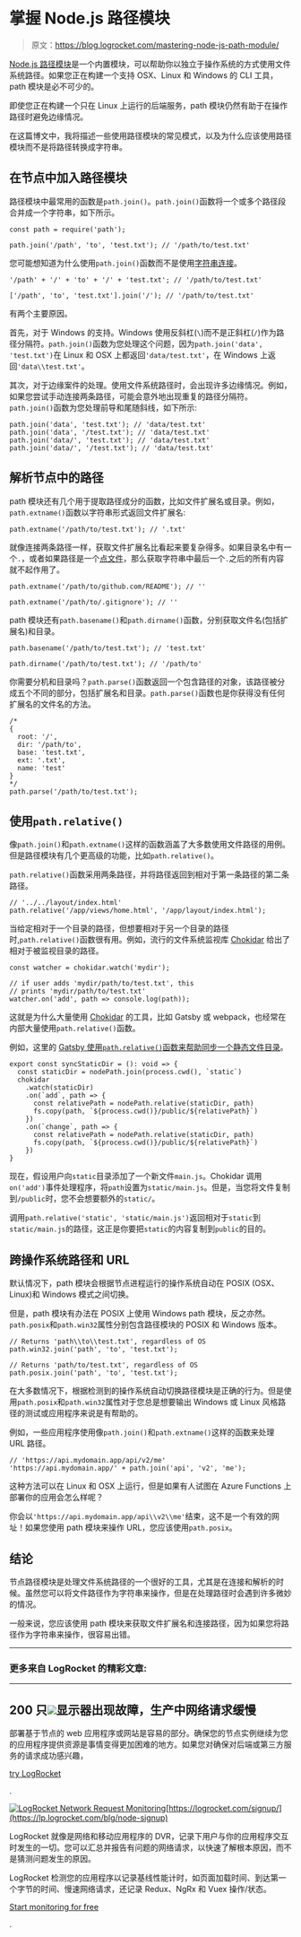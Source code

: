 # 掌握 Node.js 路径模块

> 原文：<https://blog.logrocket.com/mastering-node-js-path-module/>

[Node.js 路径模块](https://nodejs.org/api/path.html)是一个内置模块，可以帮助你以独立于操作系统的方式使用文件系统路径。如果您正在构建一个支持 OSX、Linux 和 Windows 的 CLI 工具，path 模块是必不可少的。

即使您正在构建一个只在 Linux 上运行的后端服务，path 模块仍然有助于在操作路径时避免边缘情况。

在这篇博文中，我将描述一些使用路径模块的常见模式，以及为什么应该使用路径模块而不是将路径转换成字符串。

## 在节点中加入路径模块

路径模块中最常用的函数是`path.join()`。`path.join()`函数将一个或多个路径段合并成一个字符串，如下所示。

```
const path = require('path');

path.join('/path', 'to', 'test.txt'); // '/path/to/test.txt'

```

您可能想知道为什么使用`path.join()`函数而不是使用[字符串连接](https://masteringjs.io/tutorials/fundamentals/string-concat)。

```
'/path' + '/' + 'to' + '/' + 'test.txt'; // '/path/to/test.txt'

['/path', 'to', 'test.txt'].join('/'); // '/path/to/test.txt'

```

有两个主要原因。

首先，对于 Windows 的支持。Windows 使用反斜杠(`\`)而不是正斜杠(`/`)作为路径分隔符。`path.join()`函数为您处理这个问题，因为`path.join('data', 'test.txt')`在 Linux 和 OSX 上都返回`'data/test.txt'`，在 Windows 上返回`'data\\test.txt'`。

其次，对于边缘案件的处理。使用文件系统路径时，会出现许多边缘情况。例如，如果您尝试手动连接两条路径，可能会意外地出现重复的路径分隔符。`path.join()`函数为您处理前导和尾随斜线，如下所示:

```
path.join('data', 'test.txt'); // 'data/test.txt'
path.join('data', '/test.txt'); // 'data/test.txt'
path.join('data/', 'test.txt'); // 'data/test.txt'
path.join('data/', '/test.txt'); // 'data/test.txt'

```

## 解析节点中的路径

path 模块还有几个用于提取路径成分的函数，比如文件扩展名或目录。例如，`path.extname()`函数以字符串形式返回文件扩展名:

```
path.extname('/path/to/test.txt'); // '.txt'

```

就像连接两条路径一样，获取文件扩展名比看起来要复杂得多。如果目录名中有一个`.`，或者如果路径是一个[点文件](https://medium.com/@webprolific/getting-started-with-dotfiles-43c3602fd789)，那么获取字符串中最后一个`.`之后的所有内容就不起作用了。

```
path.extname('/path/to/github.com/README'); // ''

path.extname('/path/to/.gitignore'); // ''

```

path 模块还有`path.basename()`和`path.dirname()`函数，分别获取文件名(包括扩展名)和目录。

```
path.basename('/path/to/test.txt'); // 'test.txt'

path.dirname('/path/to/test.txt'); // '/path/to'

```

你需要分机和目录吗？`path.parse()`函数返回一个包含路径的对象，该路径被分成五个不同的部分，包括扩展名和目录。`path.parse()`函数也是你获得没有任何扩展名的文件名的方法。

```
/*
{
  root: '/',
  dir: '/path/to',
  base: 'test.txt',
  ext: '.txt',
  name: 'test'
}
*/
path.parse('/path/to/test.txt');

```

## 使用`path.relative()`

像`path.join()`和`path.extname()`这样的函数涵盖了大多数使用文件路径的用例。但是路径模块有几个更高级的功能，比如`path.relative()`。

`path.relative()`函数采用两条路径，并将路径返回到相对于第一条路径的第二条路径。

```
// '../../layout/index.html'
path.relative('/app/views/home.html', '/app/layout/index.html');

```

当给定相对于一个目录的路径，但想要相对于另一个目录的路径时,`path.relative()`函数很有用。例如，流行的文件系统监视库 [Chokidar](https://www.npmjs.com/package/chokidar) 给出了相对于被监视目录的路径。

```
const watcher = chokidar.watch('mydir');

// if user adds 'mydir/path/to/test.txt', this
// prints 'mydir/path/to/test.txt'
watcher.on('add', path => console.log(path));

```

这就是为什么大量使用 [Chokidar](https://github.com/paulmillr/chokidar) 的工具，比如 Gatsby 或 webpack，也经常在内部大量使用`path.relative()`函数。

例如，这里的 [Gatsby 使用`path.relative()`函数来帮助同步一个静态文件目录](https://github.com/gatsbyjs/gatsby/blob/54d4721462b9303fed723fdcb15ac5d72e103778/packages/gatsby/src/utils/get-static-dir.ts#L50-L56)。

```
export const syncStaticDir = (): void => {
  const staticDir = nodePath.join(process.cwd(), `static`)
  chokidar
    .watch(staticDir)
    .on(`add`, path => {
      const relativePath = nodePath.relative(staticDir, path)
      fs.copy(path, `${process.cwd()}/public/${relativePath}`)
    })
    .on(`change`, path => {
      const relativePath = nodePath.relative(staticDir, path)
      fs.copy(path, `${process.cwd()}/public/${relativePath}`)
    })
}

```

现在，假设用户向`static`目录添加了一个新文件`main.js`。Chokidar 调用`on('add')`事件处理程序，将`path`设置为`static/main.js`。但是，当您将文件复制到`/public`时，您不会想要额外的`static/`。

调用`path.relative('static', 'static/main.js')`返回相对于`static`到`static/main.js`的路径，这正是你要把`static`的内容复制到`public`的目的。

## 跨操作系统路径和 URL

默认情况下，path 模块会根据节点进程运行的操作系统自动在 POSIX (OSX、Linux)和 Windows 模式之间切换。

但是，path 模块有办法在 POSIX 上使用 Windows path 模块，反之亦然。`path.posix`和`path.win32`属性分别包含路径模块的 POSIX 和 Windows 版本。

```
// Returns 'path\\to\\test.txt', regardless of OS
path.win32.join('path', 'to', 'test.txt');

// Returns 'path/to/test.txt', regardless of OS
path.posix.join('path', 'to', 'test.txt');

```

在大多数情况下，根据检测到的操作系统自动切换路径模块是正确的行为。但是使用`path.posix`和`path.win32`属性对于您总是想要输出 Windows 或 Linux 风格路径的测试或应用程序来说是有帮助的。

例如，一些应用程序使用像`path.join()`和`path.extname()`这样的函数来处理 URL 路径。

```
// 'https://api.mydomain.app/api/v2/me'
'https://api.mydomain.app/' + path.join('api', 'v2', 'me');

```

这种方法可以在 Linux 和 OSX 上运行，但是如果有人试图在 Azure Functions 上部署你的应用会怎么样呢？

你会以`'https://api.mydomain.app/api\\v2\\me'`结束，这不是一个有效的网址！如果您使用 path 模块来操作 URL，您应该使用`path.posix`。

## 结论

节点路径模块是处理文件系统路径的一个很好的工具，尤其是在连接和解析的时候。虽然您可以将文件路径作为字符串来操作，但是在处理路径时会遇到许多微妙的情况。

一般来说，您应该使用 path 模块来获取文件扩展名和连接路径，因为如果您将路径作为字符串来操作，很容易出错。

* * *

### 更多来自 LogRocket 的精彩文章:

* * *

## 200 只![](img/61167b9d027ca73ed5aaf59a9ec31267.png)显示器出现故障，生产中网络请求缓慢

部署基于节点的 web 应用程序或网站是容易的部分。确保您的节点实例继续为您的应用程序提供资源是事情变得更加困难的地方。如果您对确保对后端或第三方服务的请求成功感兴趣，

[try LogRocket](https://lp.logrocket.com/blg/node-signup)

.

[![LogRocket Network Request Monitoring](img/cae72fd2a54c5f02a6398c4867894844.png)](https://lp.logrocket.com/blg/node-signup)[https://logrocket.com/signup/](https://lp.logrocket.com/blg/node-signup)

LogRocket 就像是网络和移动应用程序的 DVR，记录下用户与你的应用程序交互时发生的一切。您可以汇总并报告有问题的网络请求，以快速了解根本原因，而不是猜测问题发生的原因。

LogRocket 检测您的应用程序以记录基线性能计时，如页面加载时间、到达第一个字节的时间、慢速网络请求，还记录 Redux、NgRx 和 Vuex 操作/状态。

[Start monitoring for free](https://lp.logrocket.com/blg/node-signup)

.